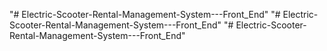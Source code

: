 "# Electric-Scooter-Rental-Management-System---Front_End" 
"# Electric-Scooter-Rental-Management-System---Front_End" 
"# Electric-Scooter-Rental-Management-System---Front_End" 
